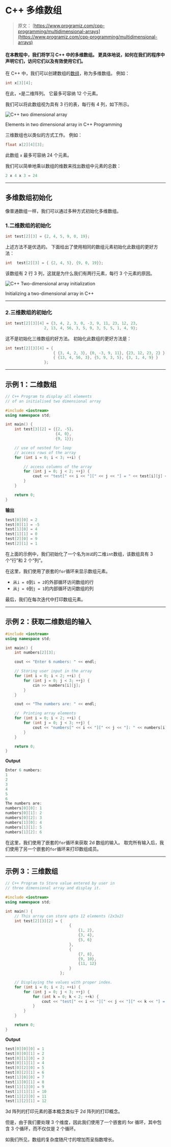# C++ 多维数组

> 原文： [https://www.programiz.com/cpp-programming/multidimensional-arrays](https://www.programiz.com/cpp-programming/multidimensional-arrays)

#### 在本教程中，我们将学习 C++ 中的多维数组。 更具体地说，如何在我们的程序中声明它们，访问它们以及有效使用它们。

在 C++ 中，我们可以创建数组的[数组](/cpp-programming/arrays)，称为多维数组。 例如：

```cpp
int x[3][4];
```

在此，`×`是二维阵列。 它最多可容纳 12 个元​​素。

我们可以将此数组视为具有 3 行的表，每行有 4 列，如下所示。

![C++ two dimensional array](img/89be1ae212069e1b2e2d324f78fdb894.png "C++ two dimensional array")

Elements in two dimensional array in C++ Programming



三维数组也以类似的方式工作。 例如：

```cpp
float x[2][4][3];
```

此数组 `x` 最多可容纳 24 个元素。

我们可以简单地乘以数组的维数来找出数组中元素的总数：

```cpp
2 x 4 x 3 = 24
```

* * *

## 多维数组初始化

像普通数组一样，我们可以通过多种方式初始化多维数组。

### 1.二维数组的初始化

```cpp
int test[2][3] = {2, 4, 5, 9, 0, 19};
```

上述方法不是优选的。 下面给出了使用相同的数组元素初始化此数组的更好方法：

```cpp
int  test[2][3] = { {2, 4, 5}, {9, 0, 19}};
```

该数组有 2 行 3 列，这就是为什么我们有两行元素，每行 3 个元素的原因。

![C++ Two-dimensional array initialization](img/9381c896823f2fbc570aae0535b3146c.png "C++ Two-dimensional array initialization")

Initializing a two-dimensional array in C++



* * *

### 2.三维数组的初始化

```cpp
int test[2][3][4] = {3, 4, 2, 3, 0, -3, 9, 11, 23, 12, 23, 
                 2, 13, 4, 56, 3, 5, 9, 3, 5, 5, 1, 4, 9};
```

这不是初始化三维数组的好方法。 初始化此数组的更好方法是：

```cpp
int test[2][3][4] = { 
                     { {3, 4, 2, 3}, {0, -3, 9, 11}, {23, 12, 23, 2} },
                     { {13, 4, 56, 3}, {5, 9, 3, 5}, {3, 1, 4, 9} }
                 };
```

* * *

## 示例 1：二维数组

```cpp
// C++ Program to display all elements
// of an initialised two dimensional array

#include <iostream>
using namespace std;

int main() {
    int test[3][2] = {{2, -5},
                      {4, 0},
                      {9, 1}};

    // use of nested for loop
    // access rows of the array
    for (int i = 0; i < 3; ++i) {

        // access columns of the array
        for (int j = 0; j < 2; ++j) {
            cout << "test[" << i << "][" << j << "] = " << test[i][j] << endl;
        }
    }

    return 0;
}
```

**输出**

```cpp
test[0][0] = 2
test[0][1] = -5
test[1][0] = 4
test[1][1] = 0
test[2][0] = 9
test[2][1] = 1
```

在上面的示例中，我们初始化了一个名为`测试`的二维`int`数组，该数组具有 3 个“行”和 2 个“列”。

在这里，我们使用了嵌套的`for`循环来显示数组元素。

*   从`i = 0`到`i = 2`的外部循环访问数组的行
*   从`j = 0`到`j = 1`的内部循环访问数组的列

最后，我们在每次迭代中打印数组元素。

* * *

## 示例 2：获取二维数组的输入

```cpp
#include <iostream>
using namespace std;

int main() {
    int numbers[2][3];

    cout << "Enter 6 numbers: " << endl;

    // Storing user input in the array
    for (int i = 0; i < 2; ++i) {
        for (int j = 0; j < 3; ++j) {
            cin >> numbers[i][j];
        }
    }

    cout << "The numbers are: " << endl;

    //  Printing array elements
    for (int i = 0; i < 2; ++i) {
        for (int j = 0; j < 3; ++j) {
            cout << "numbers[" << i << "][" << j << "]: " << numbers[i][j] << endl;
        }
    }

    return 0;
}
```

**Output**

```cpp
Enter 6 numbers: 
1
2
3
4
5
6
The numbers are:
numbers[0][0]: 1
numbers[0][1]: 2
numbers[0][2]: 3
numbers[1][0]: 4
numbers[1][1]: 5
numbers[1][2]: 6
```

在这里，我们使用了嵌套的`for`循环来获取 2d 数组的输入。 取完所有输入后，我们使用了另一个嵌套的`for`循环来打印数组成员。

* * *

## 示例 3：三维数组

```cpp
// C++ Program to Store value entered by user in
// three dimensional array and display it.

#include <iostream>
using namespace std;

int main() {
    // This array can store upto 12 elements (2x3x2)
    int test[2][3][2] = {
                            {
                                {1, 2},
                                {3, 4},
                                {5, 6}
                            }, 
                            {
                                {7, 8}, 
                                {9, 10}, 
                                {11, 12}
                            }
                        };

    // Displaying the values with proper index.
    for (int i = 0; i < 2; ++i) {
        for (int j = 0; j < 3; ++j) {
            for (int k = 0; k < 2; ++k) {
                cout << "test[" << i << "][" << j << "][" << k << "] = " << test[i][j][k] << endl;
            }
        }
    }

    return 0;
}
```

**Output**

```cpp
test[0][0][0] = 1
test[0][0][1] = 2
test[0][1][0] = 3
test[0][1][1] = 4
test[0][2][0] = 5
test[0][2][1] = 6
test[1][0][0] = 7
test[1][0][1] = 8
test[1][1][0] = 9
test[1][1][1] = 10
test[1][2][0] = 11
test[1][2][1] = 12
```

3d 阵列的打印元素的基本概念类似于 2d 阵列的打印概念。

但是，由于我们要处理 3 个维度，因此我们使用了一个嵌套的 for 循环，其中包含 3 个循环，而不仅仅是 2 个循环。

如我们所见，数组的复杂度随尺寸的增加而呈指数增长。